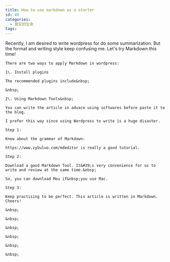```yaml
---
title: How to use markdown as a starter
id: 49
categories:
  - 真实的生命
tags:
---
```


Recently, I am desired&nbsp;to write wordpress for do some summarization.&nbsp;But the format and writing style keep confusing me. Let&#39;s try Markdown this time!

	There are two ways to apply Markdown in wordpress:

	1\. Install plugins

	The recommended plugins include&nbsp;

	&nbsp;

	2\. Using Markdown Tools&nbsp;

	You can write the article in advace using softwares before paste it to the blog.

	I prefer this way since using Wordpress to write is a huge disaster.

	Step 1:

	Know about the grammar of Markdown:

	https://www.zybuluo.com/mdeditor is really a good tutorial.

	Step 2:

	Download a good Markdown Tool. It&#39;s very convenience for us to write and review at the same time.&nbsp;

	So, you can download Mou if&nbsp;you use Mac.

	Step 3:

	Keep practising to be perfect. This article is written in Markdown. Cheers!

	&nbsp;

	&nbsp;

	&nbsp;

	&nbsp;

	&nbsp;

	&nbsp;